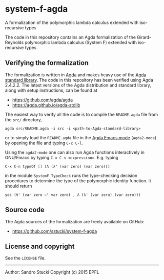 # system-f-agda

A formalization of the polymorphic lambda calculus extended with
iso-recursive types

The code in this repository contains an Agda formalization of the
Girard-Reynolds polymorphic lambda calculus (System F) extended with
iso-recursive types.


Verifying the formalization
---------------------------

The formalization is written in [Agda](https://github.com/agda/agda)
and makes heavy use of the [Agda standard
library](https://agda.github.io/agda-stdlib).  The code in this
repository has been verified using Agda 2.4.2.2.  The latest versions
of the Agda distribution and standard library, along with setup
instructions, can be found at

 * https://github.com/agda/agda
 * https://agda.github.io/agda-stdlib

The easiest way to verify all the code is to compile the `README.agda`
file from the `src/` directory,

    agda src/README.agda -i src -i <path-to-Agda-standard-library>

or to simply load the `README.agda` file in the [Agda Emacs
mode](https://github.com/agda/agda#configuring-the-emacs-mode)
(`agda2-mode`) by opening the file and typing `C-c C-l`.

Using the `agda2-mode` one can also run Agda functions interactively
in GNU/Emacs by typing `C-x C-n <expression>`.  E.g. typing

    C-x C-n typeOf [] (Λ (λ' (var zero) (var zero)))

in the module `SystemF.TypeCheck` runs the type-checking decision
procedures to determine the type of the polymorphic identity function.
It should return

    yes (∀' (var zero →' var zero) , Λ (λ' (var zero) (var zero)))


Source code
-----------

The Agda sources of the formalization are freely available on GitHub:

 * https://github.com/sstucki/system-f-agda


License and copyright
---------------------

See the `LICENSE` file.


------------------------------------------------------------------------
Author: Sandro Stucki
Copyright (c) 2015 EPFL
